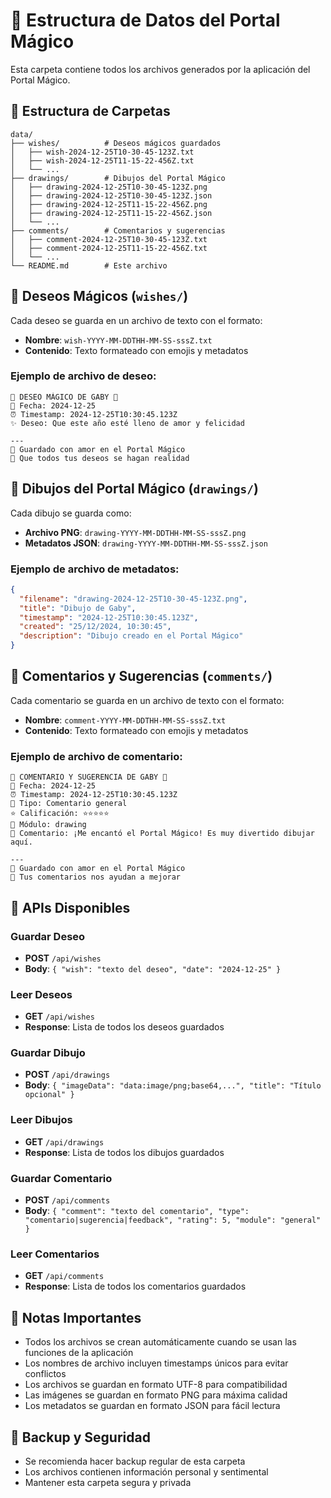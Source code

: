 # 📁 Estructura de Datos del Portal Mágico

Esta carpeta contiene todos los archivos generados por la aplicación del Portal Mágico.

## 📂 Estructura de Carpetas

```
data/
├── wishes/          # Deseos mágicos guardados
│   ├── wish-2024-12-25T10-30-45-123Z.txt
│   ├── wish-2024-12-25T11-15-22-456Z.txt
│   └── ...
├── drawings/        # Dibujos del Portal Mágico
│   ├── drawing-2024-12-25T10-30-45-123Z.png
│   ├── drawing-2024-12-25T10-30-45-123Z.json
│   ├── drawing-2024-12-25T11-15-22-456Z.png
│   ├── drawing-2024-12-25T11-15-22-456Z.json
│   └── ...
├── comments/        # Comentarios y sugerencias
│   ├── comment-2024-12-25T10-30-45-123Z.txt
│   ├── comment-2024-12-25T11-15-22-456Z.txt
│   └── ...
└── README.md        # Este archivo
```

## 🎂 Deseos Mágicos (`wishes/`)

Cada deseo se guarda en un archivo de texto con el formato:
- **Nombre**: `wish-YYYY-MM-DDTHH-MM-SS-sssZ.txt`
- **Contenido**: Texto formateado con emojis y metadatos

### Ejemplo de archivo de deseo:
```
🎂 DESEO MÁGICO DE GABY 🎂
📅 Fecha: 2024-12-25
⏰ Timestamp: 2024-12-25T10:30:45.123Z
✨ Deseo: Que este año esté lleno de amor y felicidad

---
💝 Guardado con amor en el Portal Mágico
🌟 Que todos tus deseos se hagan realidad
```

## 🎨 Dibujos del Portal Mágico (`drawings/`)

Cada dibujo se guarda como:
- **Archivo PNG**: `drawing-YYYY-MM-DDTHH-MM-SS-sssZ.png`
- **Metadatos JSON**: `drawing-YYYY-MM-DDTHH-MM-SS-sssZ.json`

### Ejemplo de archivo de metadatos:
```json
{
  "filename": "drawing-2024-12-25T10-30-45-123Z.png",
  "title": "Dibujo de Gaby",
  "timestamp": "2024-12-25T10:30:45.123Z",
  "created": "25/12/2024, 10:30:45",
  "description": "Dibujo creado en el Portal Mágico"
}
```

## 💬 Comentarios y Sugerencias (`comments/`)

Cada comentario se guarda en un archivo de texto con el formato:
- **Nombre**: `comment-YYYY-MM-DDTHH-MM-SS-sssZ.txt`
- **Contenido**: Texto formateado con emojis y metadatos

### Ejemplo de archivo de comentario:
```
💬 COMENTARIO Y SUGERENCIA DE GABY 💬
📅 Fecha: 2024-12-25
⏰ Timestamp: 2024-12-25T10:30:45.123Z
🎯 Tipo: Comentario general
⭐ Calificación: ⭐⭐⭐⭐⭐
📱 Módulo: drawing
💭 Comentario: ¡Me encantó el Portal Mágico! Es muy divertido dibujar aquí.

---
💝 Guardado con amor en el Portal Mágico
🌟 Tus comentarios nos ayudan a mejorar
```

## 🔧 APIs Disponibles

### Guardar Deseo
- **POST** `/api/wishes`
- **Body**: `{ "wish": "texto del deseo", "date": "2024-12-25" }`

### Leer Deseos
- **GET** `/api/wishes`
- **Response**: Lista de todos los deseos guardados

### Guardar Dibujo
- **POST** `/api/drawings`
- **Body**: `{ "imageData": "data:image/png;base64,...", "title": "Título opcional" }`

### Leer Dibujos
- **GET** `/api/drawings`
- **Response**: Lista de todos los dibujos guardados

### Guardar Comentario
- **POST** `/api/comments`
- **Body**: `{ "comment": "texto del comentario", "type": "comentario|sugerencia|feedback", "rating": 5, "module": "general" }`

### Leer Comentarios
- **GET** `/api/comments`
- **Response**: Lista de todos los comentarios guardados

## 💝 Notas Importantes

- Todos los archivos se crean automáticamente cuando se usan las funciones de la aplicación
- Los nombres de archivo incluyen timestamps únicos para evitar conflictos
- Los archivos se guardan en formato UTF-8 para compatibilidad
- Las imágenes se guardan en formato PNG para máxima calidad
- Los metadatos se guardan en formato JSON para fácil lectura

## 🌟 Backup y Seguridad

- Se recomienda hacer backup regular de esta carpeta
- Los archivos contienen información personal y sentimental
- Mantener esta carpeta segura y privada
